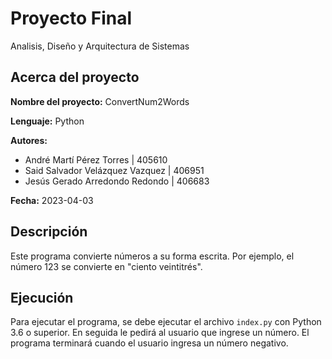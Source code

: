# Proyecto Final

Analisis, Diseño y Arquitectura de Sistemas

## Acerca del proyecto

**Nombre del proyecto:** ConvertNum2Words

**Lenguaje:** Python

**Autores:**

- André Martí Pérez Torres | 405610
- Said Salvador Velázquez Vazquez | 406951
- Jesús Gerado Arredondo Redondo | 406683

**Fecha:** 2023-04-03

## Descripción

Este programa convierte números a su forma escrita. Por ejemplo, el número 123 se convierte en "ciento veintitrés".

## Ejecución

Para ejecutar el programa, se debe ejecutar el archivo `index.py` con Python 3.6 o superior. En seguida le pedirá al usuario que ingrese un número. El programa terminará cuando el usuario ingresa un número negativo.